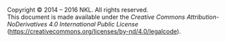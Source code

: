 





Copyright © 2014 – 2016 NKL. All rights reserved.<br/>
This document is made available under the *Creative Commons Attribution-<br/>
NoDerivatives 4.0 International Public License*<br/>
(https://creativecommons.org/licenses/by-nd/4.0/legalcode).
